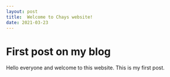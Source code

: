 ```yaml
---
layout: post
title:  Welcome to Chays website!
date: 2021-03-23
---
```


<h1>First post on my blog</h1>
Hello everyone and welcome to this website. This is my first post.
